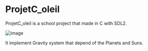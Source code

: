 # ProjetC_oleil

ProjetC_oleil is a school project that made in C with SDL2.

![image](https://github.com/AwesomeLuffy/ProjetC_oleil/assets/56047226/39beec85-3b11-4359-9e7e-40c361e11af0)

It implement Gravity system that depend of the Planets and Suns.
